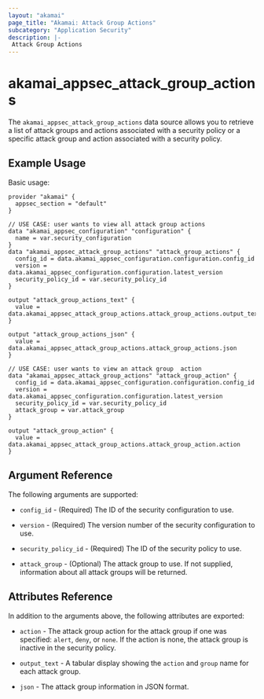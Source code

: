 ```yaml
---
layout: "akamai"
page_title: "Akamai: Attack Group Actions"
subcategory: "Application Security"
description: |-
 Attack Group Actions
---
```


# akamai_appsec_attack_group_actions

The `akamai_appsec_attack_group_actions` data source allows you to retrieve a list of attack groups and actions associated with a security policy or a specific attack group and action associated with a security policy.

## Example Usage

Basic usage:

```hcl
provider "akamai" {
  appsec_section = "default"
}

// USE CASE: user wants to view all attack group actions
data "akamai_appsec_configuration" "configuration" {
  name = var.security_configuration
}
data "akamai_appsec_attack_group_actions" "attack_group_actions" {
  config_id = data.akamai_appsec_configuration.configuration.config_id
  version = data.akamai_appsec_configuration.configuration.latest_version
  security_policy_id = var.security_policy_id
}

output "attack_group_actions_text" {
  value = data.akamai_appsec_attack_group_actions.attack_group_actions.output_text
}

output "attack_group_actions_json" {
  value = data.akamai_appsec_attack_group_actions.attack_group_actions.json
}

// USE CASE: user wants to view an attack group  action
data "akamai_appsec_attack_group_actions" "attack_group_action" {
  config_id = data.akamai_appsec_configuration.configuration.config_id
  version = data.akamai_appsec_configuration.configuration.latest_version
  security_policy_id = var.security_policy_id
  attack_group = var.attack_group
}

output "attack_group_action" {
  value = data.akamai_appsec_attack_group_actions.attack_group_action.action
}
```

## Argument Reference

The following arguments are supported:

* `config_id` - (Required) The ID of the security configuration to use.

* `version` - (Required) The version number of the security configuration to use.

* `security_policy_id` - (Required) The ID of the security policy to use.

* `attack_group` - (Optional) The attack group to use. If not supplied, information about all attack groups will be returned.

## Attributes Reference

In addition to the arguments above, the following attributes are exported:

* `action` - The attack group action for the attack group if one was specified: `alert`, `deny`, or `none`. If the action is none, the attack group is inactive in the security policy.

* `output_text` - A tabular display showing the `action` and `group` name for each attack group.

* `json` - The attack group information in JSON format.

